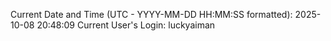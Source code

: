 Current Date and Time (UTC - YYYY-MM-DD HH:MM:SS formatted): 2025-10-08 20:48:09
Current User's Login: luckyaiman
